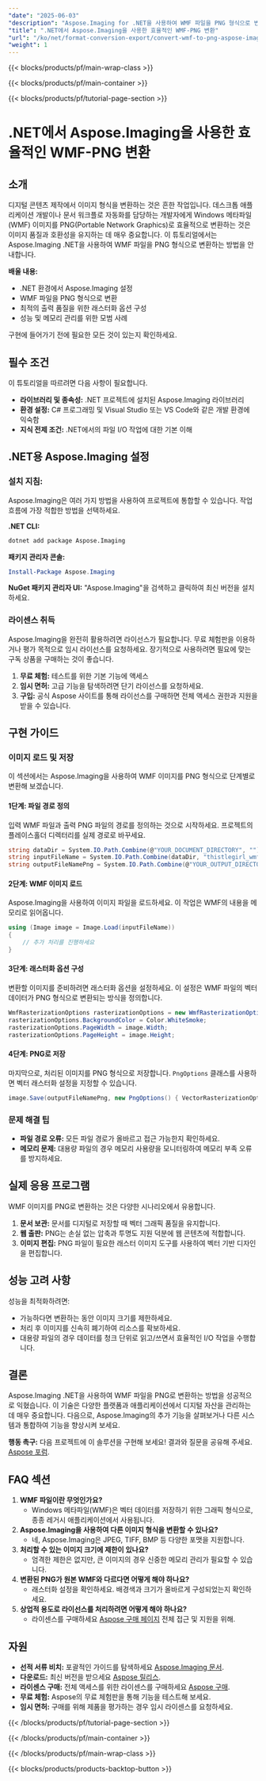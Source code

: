 ```yaml
---
"date": "2025-06-03"
"description": "Aspose.Imaging for .NET을 사용하여 WMF 파일을 PNG 형식으로 변환하는 방법을 알아보세요. 이 가이드에서는 설정, 변환 단계 및 최적화 팁을 다룹니다."
"title": ".NET에서 Aspose.Imaging을 사용한 효율적인 WMF-PNG 변환"
"url": "/ko/net/format-conversion-export/convert-wmf-to-png-aspose-imaging-net/"
"weight": 1
---
```


{{< blocks/products/pf/main-wrap-class >}}

{{< blocks/products/pf/main-container >}}

{{< blocks/products/pf/tutorial-page-section >}}
# .NET에서 Aspose.Imaging을 사용한 효율적인 WMF-PNG 변환

## 소개

디지털 콘텐츠 제작에서 이미지 형식을 변환하는 것은 흔한 작업입니다. 데스크톱 애플리케이션 개발이나 문서 워크플로 자동화를 담당하는 개발자에게 Windows 메타파일(WMF) 이미지를 PNG(Portable Network Graphics)로 효율적으로 변환하는 것은 이미지 품질과 호환성을 유지하는 데 매우 중요합니다. 이 튜토리얼에서는 Aspose.Imaging .NET을 사용하여 WMF 파일을 PNG 형식으로 변환하는 방법을 안내합니다.

**배울 내용:**
- .NET 환경에서 Aspose.Imaging 설정
- WMF 파일을 PNG 형식으로 변환
- 최적의 출력 품질을 위한 래스터화 옵션 구성
- 성능 및 메모리 관리를 위한 모범 사례

구현에 들어가기 전에 필요한 모든 것이 있는지 확인하세요.

## 필수 조건

이 튜토리얼을 따르려면 다음 사항이 필요합니다.
- **라이브러리 및 종속성:** .NET 프로젝트에 설치된 Aspose.Imaging 라이브러리
- **환경 설정:** C# 프로그래밍 및 Visual Studio 또는 VS Code와 같은 개발 환경에 익숙함
- **지식 전제 조건:** .NET에서의 파일 I/O 작업에 대한 기본 이해

## .NET용 Aspose.Imaging 설정

### 설치 지침:
Aspose.Imaging은 여러 가지 방법을 사용하여 프로젝트에 통합할 수 있습니다. 작업 흐름에 가장 적합한 방법을 선택하세요.

**.NET CLI:**
```bash
dotnet add package Aspose.Imaging
```

**패키지 관리자 콘솔:**
```powershell
Install-Package Aspose.Imaging
```

**NuGet 패키지 관리자 UI:**
"Aspose.Imaging"을 검색하고 클릭하여 최신 버전을 설치하세요.

### 라이센스 취득
Aspose.Imaging을 완전히 활용하려면 라이선스가 필요합니다. 무료 체험판을 이용하거나 평가 목적으로 임시 라이선스를 요청하세요. 장기적으로 사용하려면 필요에 맞는 구독 상품을 구매하는 것이 좋습니다.
1. **무료 체험:** 테스트를 위한 기본 기능에 액세스
2. **임시 면허:** 고급 기능을 탐색하려면 단기 라이선스를 요청하세요.
3. **구입:** 공식 Aspose 사이트를 통해 라이선스를 구매하면 전체 액세스 권한과 지원을 받을 수 있습니다.

## 구현 가이드

### 이미지 로드 및 저장
이 섹션에서는 Aspose.Imaging을 사용하여 WMF 이미지를 PNG 형식으로 단계별로 변환해 보겠습니다.

#### 1단계: 파일 경로 정의
입력 WMF 파일과 출력 PNG 파일의 경로를 정의하는 것으로 시작하세요. 프로젝트의 플레이스홀더 디렉터리를 실제 경로로 바꾸세요.
```csharp
string dataDir = System.IO.Path.Combine(@"YOUR_DOCUMENT_DIRECTORY", "");
string inputFileName = System.IO.Path.Combine(dataDir, "thistlegirl_wmfsample.wmf");
string outputFileNamePng = System.IO.Path.Combine(@"YOUR_OUTPUT_DIRECTORY", "thistlegirl_wmfsample.png");
```

#### 2단계: WMF 이미지 로드
Aspose.Imaging을 사용하여 이미지 파일을 로드하세요. 이 작업은 WMF의 내용을 메모리로 읽어옵니다.
```csharp
using (Image image = Image.Load(inputFileName))
{
    // 추가 처리를 진행하세요
}
```

#### 3단계: 래스터화 옵션 구성
변환할 이미지를 준비하려면 래스터화 옵션을 설정하세요. 이 설정은 WMF 파일의 벡터 데이터가 PNG 형식으로 변환되는 방식을 정의합니다.
```csharp
WmfRasterizationOptions rasterizationOptions = new WmfRasterizationOptions();
rasterizationOptions.BackgroundColor = Color.WhiteSmoke;
rasterizationOptions.PageWidth = image.Width;
rasterizationOptions.PageHeight = image.Height;
```

#### 4단계: PNG로 저장
마지막으로, 처리된 이미지를 PNG 형식으로 저장합니다. `PngOptions` 클래스를 사용하면 벡터 래스터화 설정을 지정할 수 있습니다.
```csharp
image.Save(outputFileNamePng, new PngOptions() { VectorRasterizationOptions = rasterizationOptions });
```

### 문제 해결 팁
- **파일 경로 오류:** 모든 파일 경로가 올바르고 접근 가능한지 확인하세요.
- **메모리 문제:** 대용량 파일의 경우 메모리 사용량을 모니터링하여 메모리 부족 오류를 방지하세요.

## 실제 응용 프로그램
WMF 이미지를 PNG로 변환하는 것은 다양한 시나리오에서 유용합니다.
1. **문서 보관:** 문서를 디지털로 저장할 때 벡터 그래픽 품질을 유지합니다.
2. **웹 출판:** PNG는 손실 없는 압축과 투명도 지원 덕분에 웹 콘텐츠에 적합합니다.
3. **이미지 편집:** PNG 파일이 필요한 래스터 이미지 도구를 사용하여 벡터 기반 디자인을 편집합니다.

## 성능 고려 사항
성능을 최적화하려면:
- 가능하다면 변환하는 동안 이미지 크기를 제한하세요.
- 처리 후 이미지를 신속히 폐기하여 리소스를 확보하세요.
- 대용량 파일의 경우 데이터를 청크 단위로 읽고/쓰면서 효율적인 I/O 작업을 수행합니다.

## 결론
Aspose.Imaging .NET을 사용하여 WMF 파일을 PNG로 변환하는 방법을 성공적으로 익혔습니다. 이 기술은 다양한 플랫폼과 애플리케이션에서 디지털 자산을 관리하는 데 매우 중요합니다. 다음으로, Aspose.Imaging의 추가 기능을 살펴보거나 다른 시스템과 통합하여 기능을 향상시켜 보세요.

**행동 촉구:** 다음 프로젝트에 이 솔루션을 구현해 보세요! 결과와 질문을 공유해 주세요. [Aspose 포럼](https://forum.aspose.com/c/imaging/10).

## FAQ 섹션
1. **WMF 파일이란 무엇인가요?**
   - Windows 메타파일(WMF)은 벡터 데이터를 저장하기 위한 그래픽 형식으로, 종종 레거시 애플리케이션에서 사용됩니다.
2. **Aspose.Imaging을 사용하여 다른 이미지 형식을 변환할 수 있나요?**
   - 네, Aspose.Imaging은 JPEG, TIFF, BMP 등 다양한 포맷을 지원합니다.
3. **처리할 수 있는 이미지 크기에 제한이 있나요?**
   - 엄격한 제한은 없지만, 큰 이미지의 경우 신중한 메모리 관리가 필요할 수 있습니다.
4. **변환된 PNG가 원본 WMF와 다르다면 어떻게 해야 하나요?**
   - 래스터화 설정을 확인하세요. 배경색과 크기가 올바르게 구성되었는지 확인하세요.
5. **상업적 용도로 라이선스를 처리하려면 어떻게 해야 하나요?**
   - 라이센스를 구매하세요 [Aspose 구매 페이지](https://purchase.aspose.com/buy) 전체 접근 및 지원을 위해.

## 자원
- **선적 서류 비치:** 포괄적인 가이드를 탐색하세요 [Aspose.Imaging 문서](https://reference.aspose.com/imaging/net/).
- **다운로드:** 최신 버전을 받으세요 [Aspose 릴리스](https://releases.aspose.com/imaging/net/).
- **라이센스 구매:** 전체 액세스를 위한 라이센스를 구매하세요 [Aspose 구매](https://purchase.aspose.com/buy).
- **무료 체험:** Aspose의 무료 체험판을 통해 기능을 테스트해 보세요.
- **임시 면허:** 구매를 위해 제품을 평가하는 경우 임시 라이센스를 요청하세요.

{{< /blocks/products/pf/tutorial-page-section >}}

{{< /blocks/products/pf/main-container >}}

{{< /blocks/products/pf/main-wrap-class >}}

{{< blocks/products/products-backtop-button >}}